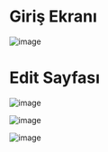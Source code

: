 # Giriş Ekranı

![image](https://github.com/Developper2310/IM-AGES/assets/130366798/f0e119c7-df34-4a13-bdc8-c7e7f5cafd5e)

# Edit Sayfası
![image](https://github.com/Developper2310/IM-AGES/assets/130366798/a0c45495-7c52-4c15-8e30-01e048298b14)

![image](https://github.com/Developper2310/IM-AGES/assets/130366798/25d09515-0f20-4404-8199-1b5531462bdc)

![image](https://github.com/Developper2310/IM-AGES/assets/130366798/ff9e5456-e688-4047-bf12-ba38163363e8)

